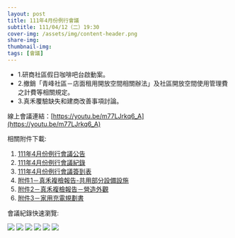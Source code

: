 ```yaml
---
layout: post
title: 111年4月份例行會議
subtitle: 111/04/12（二）19:30
cover-img: /assets/img/content-header.png
share-img: 
thumbnail-img:
tags: [會議]
---
```


- 1.研商社區假日咖啡吧台啟動案。
- 2.撤銷「青峰社區－店面租用開放空間相關辦法」及社區開放空間使用管理費之計費等相關規定。
- 3.真禾覆驗缺失和建商改善事項討論。

線上會議連結：[https://youtu.be/m77LJrkq6_A](https://youtu.be/m77LJrkq6_A)

相關附件下載:

1. [111年4月份例行會議公告](../assets/post/20220412/111年4月份例行會議公告.jpg)
2. [111年4月份例行會議紀錄](../assets/post/20220412/111年4月份例行會議紀錄.pdf)
3. [111年4月份例行會議簽到表](../assets/post/20220412/111年4月份例行會議簽到表.pdf)
4. [附件1－真禾複檢報告-共用部分設備設施](../assets/post/20220412/附件1－真禾複檢報告-共用部分設備設施.pdf)
5. [附件2－真禾複檢報告－營造外觀](../assets/post/20220412/附件2－真禾複檢報告－營造外觀.pdf)
6. [附件3－家用充電規劃書](../assets/post/20220412/附件3－家用充電規劃書.pdf)

會議紀錄快速瀏覽:

![](../assets/post/20220412/meeting-minutes-01.png)
![](../assets/post/20220412/meeting-minutes-02.png)
![](../assets/post/20220412/meeting-minutes-03.png)
![](../assets/post/20220412/meeting-minutes-04.png)
![](../assets/post/20220412/meeting-minutes-05.png)
![](../assets/post/20220412/meeting-minutes-06.png)
